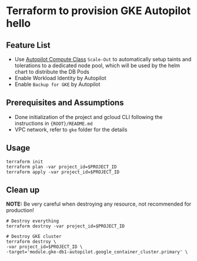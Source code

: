 # Terraform to provision GKE Autopilot hello

## Feature List
* Use [Autopilot Compute Class](https://cloud.google.com/kubernetes-engine/docs/concepts/autopilot-compute-classes) `Scale-Out` to automatically setup taints and tolerations to a dedicated node pool, which will be used by the helm chart to distribute the DB Pods
* Enable Workload Identity by Autopilot
* Enable `Backup for GKE` by Autopilot

## Prerequisites and Assumptions
* Done initialization of the project and gcloud CLI following the instructions in `{ROOT}/README.md`
* VPC network, refer to `gke` folder for the details

## Usage
```
terraform init
terraform plan -var project_id=$PROJECT_ID
terraform apply -var project_id=$PROJECT_ID
```
## Clean up
**NOTE:** Be very careful when destroying any resource, not recommended for production!
```
# Destroy everything
terraform destroy -var project_id=$PROJECT_ID

# Destroy GKE cluster
terraform destroy \
-var project_id=$PROJECT_ID \
-target='module.gke-db1-autopilot.google_container_cluster.primary' \
```